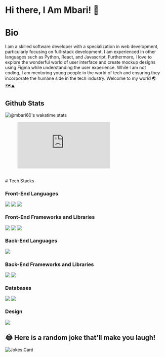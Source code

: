 # Hi there, I Am Mbari! 👋

# Bio 
I am a skilled software developer with a specialization in web development, particularly focusing on full-stack development. I am experienced in other languages such as Python, React, and Javascript. Furthermore, I love to explore the wonderful world of user interface and create mockup designs using Figma while understanding the user experience. While I am not coding, I am mentoring young people in the world of tech and ensuring they incorporate the humane side in the tech industry. Welcome to my world 🌏🗺⛰

## Github Stats

![@mbari60's wakatime stats](https://github-readme-stats.vercel.app/api/wakatime?username=mbari60&theme=gotham&layout=compact)
<br/>

<figure><embed src="https://wakatime.com/share/@mbari60/73f511bd-395c-4226-b98f-9aa9cbfa99cd.svg"></embed></figure>
<br/>
# Tech Stacks

### Front-End Languages 

<img src= "https://img.shields.io/badge/html5-%23E34F26.svg?style=for-the-badge&logo=html5&logoColor=white" align="left" />
<img src= "https://img.shields.io/badge/css3-%231572B6.svg?style=for-the-badge&logo=css3&logoColor=white" align="left"/>
<img src="https://img.shields.io/badge/javascript-%23323330.svg?style=for-the-badge&logo=javascript&logoColor=%23F7DF1E" align="left"/> <br/>

### Front-End Frameworks and Libraries

<img src="https://img.shields.io/badge/chakra ui-%23E23237.svg?style=for-the-badge&logo=angularjs&logoColor=white" align="left"/>
<img src="https://img.shields.io/badge/bootstrap-%23563D7C.svg?style=for-the-badge&logo=bootstrap&logoColor=white" align="left"/>
<img src="https://img.shields.io/badge/react-%2320232a.svg?style=for-the-badge&logo=react&logoColor=%2361DAFB" align="left"/>
 <br/>

### Back-End Languages
<img src = "https://img.shields.io/badge/python-%23ED8B00.svg?style=for-the-badge&logo=java&logoColor=white" align = "left"/> <br/>

### Back-End Frameworks and Libraries
<img src = "https://img.shields.io/badge/django-%23CC0000.svg?style=for-the-badge&logo=django&logoColor=white" align = "left"/>
<img src = "https://img.shields.io/badge/flask-%23CC342D.svg?style=for-the-badge&logo=flask&logoColor=white" align = "left"/><br/>

### Databases
<img src= "https://img.shields.io/badge/postgres-%23316192.svg?style=for-the-badge&logo=postgresql&logoColor=white" align= "left" />
<img src="https://img.shields.io/badge/sqlite-%2307405e.svg?style=for-the-badge&logo=sqlite&logoColor=white" align = "left" /> <br/>

### Design
<img src="https://img.shields.io/badge/figma-%23F24E1E.svg?style=for-the-badge&logo=figma&logoColor=white"/>

## 😂 Here is a random joke that'll make you laugh!
![Jokes Card](https://readme-jokes.vercel.app/api)
